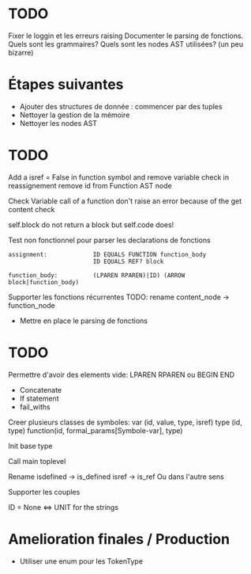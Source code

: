 # TODO

Fixer le loggin et les erreurs raising
Documenter le parsing de fonctions. Quels sont les grammaires? Quels sont les nodes AST utilisées? (un peu bizarre)

# Étapes suivantes
 * Ajouter des structures de donnée : commencer par des tuples
 * Nettoyer la gestion de la mémoire
 * Nettoyer les nodes AST

# TODO

Add a isref = False in function symbol and remove variable check in reassignement
remove id from Function AST node

Check Variable call of a function don't raise an error because of the get content check


self.block do not return a block but self.code does!

Test non fonctionnel pour parser les declarations de fonctions
```
assignment:             ID EQUALS FUNCTION function_body
                        ID EQUALS REF? block

function_body:          (LPAREN RPAREN)|ID) (ARROW block|function_body)
```

Supporter les fonctions récurrentes
TODO: rename content_node -> function_node

* Mettre en place le parsing de fonctions

# TODO
Permettre d'avoir des elements vide: LPAREN RPAREN ou BEGIN END
* Concatenate
* If statement
* fail_withs

Creer plusieurs classes de symboles:
    var (id, value, type, isref)
    type (id, type)
    function(id, formal_params[Symbole-var], type)


Init base type

Call main toplevel

Rename isdefined -> is_defined
isref -> is_ref 
Ou dans l'autre sens


Supporter les couples


ID = None <=> UNIT for the strings

# Amelioration finales / Production
* Utiliser une enum pour les TokenType
